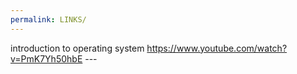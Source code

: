 ```yaml
---
permalink: LINKS/
---
```

introduction to operating system https://www.youtube.com/watch?v=PmK7Yh50hbE ---
<br>
<br>

